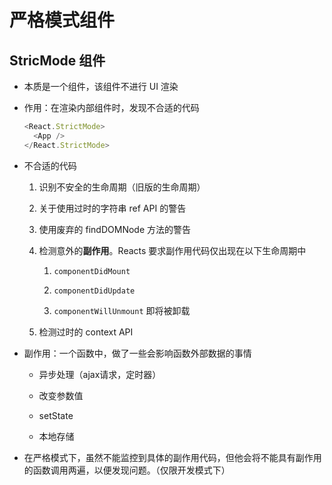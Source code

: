 # 严格模式组件

## StricMode 组件

- 本质是一个组件，该组件不进行 UI 渲染

- 作用：在渲染内部组件时，发现不合适的代码

    ```js
    <React.StrictMode>
      <App />
    </React.StrictMode>
    ```

- 不合适的代码

    1. 识别不安全的生命周期（旧版的生命周期）

    2. 关于使用过时的字符串 ref API 的警告

    3. 使用废弃的 findDOMNode 方法的警告

    4. 检测意外的**副作用**。Reacts 要求副作用代码仅出现在以下生命周期中

        1. `componentDidMount`

        2. `componentDidUpdate`

        3. `componentWillUnmount` 即将被卸载

    5. 检测过时的 context API

- 副作用：一个函数中，做了一些会影响函数外部数据的事情

  - 异步处理（ajax请求，定时器）

  - 改变参数值

  - setState

  - 本地存储

- 在严格模式下，虽然不能监控到具体的副作用代码，但他会将不能具有副作用的函数调用两遍，以便发现问题。（仅限开发模式下）
